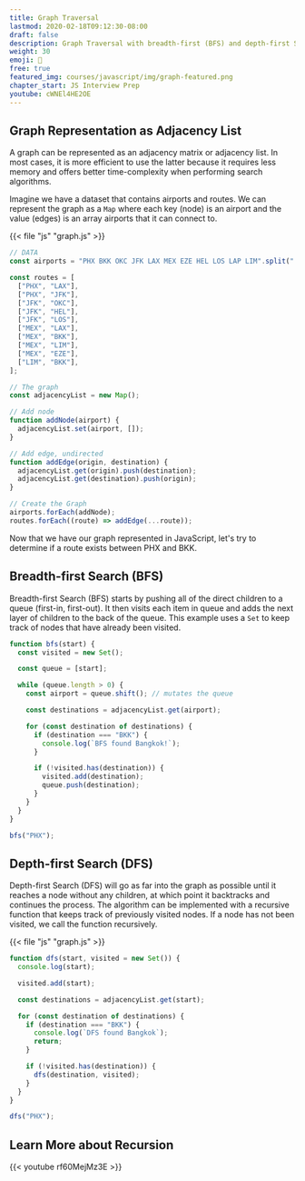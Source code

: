 ```yaml
---
title: Graph Traversal
lastmod: 2020-02-18T09:12:30-08:00
draft: false
description: Graph Traversal with breadth-first (BFS) and depth-first Search (DFS)
weight: 30
emoji: 🌳
free: true
featured_img: courses/javascript/img/graph-featured.png
chapter_start: JS Interview Prep
youtube: cWNEl4HE2OE
---
```


## Graph Representation as Adjacency List

A graph can be represented as an adjacency matrix or adjacency list. In most cases, it is more efficient to use the latter because it requires less memory and offers better time-complexity when performing search algorithms.

Imagine we have a dataset that contains airports and routes. We can represent the graph as a `Map` where each key (node) is an airport and the value (edges) is an array airports that it can connect to.

{{< file "js" "graph.js" >}}

```javascript
// DATA
const airports = "PHX BKK OKC JFK LAX MEX EZE HEL LOS LAP LIM".split(" ");

const routes = [
  ["PHX", "LAX"],
  ["PHX", "JFK"],
  ["JFK", "OKC"],
  ["JFK", "HEL"],
  ["JFK", "LOS"],
  ["MEX", "LAX"],
  ["MEX", "BKK"],
  ["MEX", "LIM"],
  ["MEX", "EZE"],
  ["LIM", "BKK"],
];

// The graph
const adjacencyList = new Map();

// Add node
function addNode(airport) {
  adjacencyList.set(airport, []);
}

// Add edge, undirected
function addEdge(origin, destination) {
  adjacencyList.get(origin).push(destination);
  adjacencyList.get(destination).push(origin);
}

// Create the Graph
airports.forEach(addNode);
routes.forEach((route) => addEdge(...route));
```

Now that we have our graph represented in JavaScript, let's try to determine if a route exists between PHX and BKK.

## Breadth-first Search (BFS)

Breadth-first Search (BFS) starts by pushing all of the direct children to a queue (first-in, first-out). It then visits each item in queue and adds the next layer of children to the back of the queue. This example uses a `Set` to keep track of nodes that have already been visited.

```javascript
function bfs(start) {
  const visited = new Set();

  const queue = [start];

  while (queue.length > 0) {
    const airport = queue.shift(); // mutates the queue

    const destinations = adjacencyList.get(airport);

    for (const destination of destinations) {
      if (destination === "BKK") {
        console.log(`BFS found Bangkok!`);
      }

      if (!visited.has(destination)) {
        visited.add(destination);
        queue.push(destination);
      }
    }
  }
}

bfs("PHX");
```

## Depth-first Search (DFS)

Depth-first Search (DFS) will go as far into the graph as possible until it reaches a node without any children, at which point it backtracks and continues the process. The algorithm can be implemented with a recursive function that keeps track of previously visited nodes. If a node has not been visited, we call the function recursively.

{{< file "js" "graph.js" >}}

```javascript
function dfs(start, visited = new Set()) {
  console.log(start);

  visited.add(start);

  const destinations = adjacencyList.get(start);

  for (const destination of destinations) {
    if (destination === "BKK") {
      console.log(`DFS found Bangkok`);
      return;
    }

    if (!visited.has(destination)) {
      dfs(destination, visited);
    }
  }
}

dfs("PHX");
```

## Learn More about Recursion

{{< youtube rf60MejMz3E >}}
